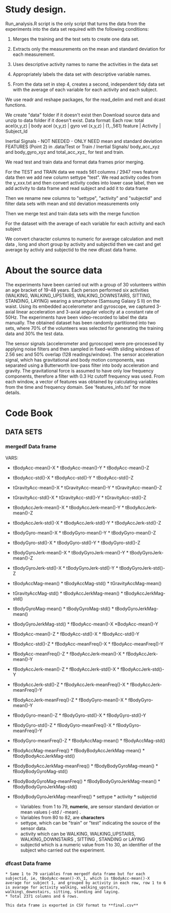 
# Study design.

Run_analysis.R script is the only script that turns the data from the experiments into the data set required with the following conditions:


1. Merges the training and the test sets to create one data set.

2. Extracts only the measurements on the mean and standard deviation for each measurement.

3. Uses descriptive activity names to name the activities in the data set

4. Appropriately labels the data set with descriptive variable names.

5. From the data set in step 4, creates a second, independent tidy data set with the average of each variable for each activity and each subject.


We use readr and reshape packages, for the read_delim and melt and dcast functions.

We create "data" folder if it doesn't exist then  Download source data and unzip to data folder if it doesn't exist.
Data format:
Each row:  total acel(x,y,z) | body acel (x,y,z) | gyro vel (x,y,z) | (1,.,561) feature | Activity | Subject_Id

Inertial Signals - NOT NEEDED - ONLY NEED mean and standard deviation FEATURES (Point 2)
in .data/Test or Train / Inertial Signals/ body_acc_xyz and body_gyro_xyz and total_acc_xyz_ for test and train.

We read test and train data and format data frames prior merging.

For the TEST and TRAIN data we reads 561 columns / 2947 rows feature data
then we add new column settype "test".
We read activity codes from the y_xxx.txt and then convert activity codes into lower case label, then we add activity to data frame and read subject and add it to data frame

Then we rename new columns to "settype", "activity" and "subjectid"
and filter data sets with mean and std deviation measurements only

Then we merge test and train data sets with the merge function

For the dataset with the average of each variable for each activity and each subject

We convert  character columns to numeric for average calculation 
and  melt data , long and short group by activity and subjectid
then we cast and get average by activiy and subjectid to the new dfcast data frame.

# About the source data

The experiments have been carried out with a group of 30 volunteers within an age bracket of 19-48 years. Each person performed six activities (WALKING, WALKING\_UPSTAIRS, WALKING\_DOWNSTAIRS, SITTING, STANDING, LAYING) wearing a smartphone (Samsung Galaxy S II) on the waist. Using its embedded accelerometer and gyroscope, we captured 3-axial linear acceleration and 3-axial angular velocity at a constant rate of 50Hz. The experiments have been video-recorded to label the data manually. The obtained dataset has been randomly partitioned into two sets, where 70% of the volunteers was selected for generating the training data and 30% the test data. 

The sensor signals (accelerometer and gyroscope) were pre-processed by applying noise filters and then sampled in fixed-width sliding windows of 2.56 sec and 50% overlap (128 readings/window). The sensor acceleration signal, which has gravitational and body motion components, was separated using a Butterworth low-pass filter into body acceleration and gravity. The gravitational force is assumed to have only low frequency components, therefore a filter with 0.3 Hz cutoff frequency was used. From each window, a vector of features was obtained by calculating variables from the time and frequency domain. See 'features_info.txt' for more details. 


# Code Book

## DATA SETS

###  **mergedf** Data frame

VARS:

* tBodyAcc-mean()-X             * tBodyAcc-mean()-Y              * tBodyAcc-mean()-Z

* tBodyAcc-std()-X               * tBodyAcc-std()-Y               * tBodyAcc-std()-Z

* tGravityAcc-mean()-X            * tGravityAcc-mean()-Y            * tGravityAcc-mean()-Z

* tGravityAcc-std()-X             * tGravityAcc-std()-Y             * tGravityAcc-std()-Z

* tBodyAccJerk-mean()-X          * tBodyAccJerk-mean()-Y          * tBodyAccJerk-mean()-Z

* tBodyAccJerk-std()-X           * tBodyAccJerk-std()-Y           * tBodyAccJerk-std()-Z

* tBodyGyro-mean()-X             * tBodyGyro-mean()-Y             * tBodyGyro-mean()-Z

* tBodyGyro-std()-X              * tBodyGyro-std()-Y              * tBodyGyro-std()-Z

* tBodyGyroJerk-mean()-X         * tBodyGyroJerk-mean()-Y         * tBodyGyroJerk-mean()-Z

* tBodyGyroJerk-std()-X          * tBodyGyroJerk-std()-Y          * tBodyGyroJerk-std()-Z

* tBodyAccMag-mean()              * tBodyAccMag-std()           * tGravityAccMag-mean()

* tGravityAccMag-std()         * tBodyAccJerkMag-mean()          * tBodyAccJerkMag-std()

* tBodyGyroMag-mean()             * tBodyGyroMag-std()        * tBodyGyroJerkMag-mean()

* tBodyGyroJerkMag-std()               * fBodyAcc-mean()-X        *BodyAcc-mean()-Y

* fBodyAcc-mean()-Z                * fBodyAcc-std()-X                * fBodyAcc-std()-Y

* fBodyAcc-std()-Z           * fBodyAcc-meanFreq()-X           * fBodyAcc-meanFreq()-Y

* fBodyAcc-meanFreq()-Z           * fBodyAccJerk-mean()-X         * fBodyAccJerk-mean()-Y

* fBodyAccJerk-mean()-Z            * fBodyAccJerk-std()-X         * fBodyAccJerk-std()-Y

* fBodyAccJerk-std()-Z       * fBodyAccJerk-meanFreq()-X       * fBodyAccJerk-meanFreq()-Y

* fBodyAccJerk-meanFreq()-Z              * fBodyGyro-mean()-X      * fBodyGyro-mean()-Y

* fBodyGyro-mean()-Z               * fBodyGyro-std()-X               * fBodyGyro-std()-Y

* fBodyGyro-std()-Z          * fBodyGyro-meanFreq()-X          * fBodyGyro-meanFreq()-Y

* fBodyGyro-meanFreq()-Z              * fBodyAccMag-mean()         * fBodyAccMag-std()

* fBodyAccMag-meanFreq()      * fBodyBodyAccJerkMag-mean()    * fBodyBodyAccJerkMag-std()

* fBodyBodyAccJerkMag-meanFreq()     * fBodyBodyGyroMag-mean()    * fBodyBodyGyroMag-std()

* fBodyBodyGyroMag-meanFreq()  * fBodyBodyGyroJerkMag-mean()  * fBodyBodyGyroJerkMag-std()

* fBodyBodyGyroJerkMag-meanFreq()    * settype      * activity        * subjectid 
                       
                      
	* Variables: from 1 to 79, **numeric**,  are sensor standard deviation or mean values (-std / -mean) .
	* Variables from 80 to 82, are **characters**
	* settype, which can be "train" or "test" indicating the source of the sensor data.
	* activity which can be WALKING, WALKING\_UPSTAIRS, WALKING\_DOWNSTAIRS , SITTING , STANDING or LAYING
	* subjectid which is a numeric value from 1 to 30, an identifier of the subject who carried out the experiment.
    
    
###  **dfcast** Data frame
    
	* Same 1 to 79 variables from mergedf data frame but for each subjectid, ie, tBodyAcc-mean()-X\_1, which is tBodyAcc-mean()-X average for subject 1, and grouped by activity in each row, row 1 to 6 is avarage for activity walking, walking_upstairs, walking\_downstairs, sitting, standing and laying.
	* Total 2371 columns and 6 rows.
    
    This data frame is exported in CSV format to **final.csv**
    